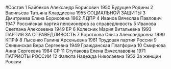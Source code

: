 #Состав
1 Байбеков Александр Борисович 1950 Будущее Родины
2 Васильева Татьяна Клавдиевна 1955 СОЦИАЛЬНОЙ ЗАЩИТЫ
3 Дмитриева Елена Борисовна 1962 ЛДПР
4 Иванов Вячеслав Павлович 1947 Российская партия пенсионеров за справедливость
5 Иванова Светлана Алексеевна 1949 ЕР
6 Колесник Мария Витальевна 1993 ПАРТИЯ ЗА СПРАВЕДЛИВОСТЬ
7 Короткова Ольга Александровна 1990 КПРФ
8 Лысенко Галина Арсеньевна 1961 Трудовая партия России
9 Сливинская Вера Сергеевна 1949 Гражданская Платформа
10 Смирнова Анна Сергеевна 1984 СР
11 Ступакова Елена Вячеславовна 1971 ПАТРИОТЫ РОССИИ
12 Фалюта Надежда Николаевна 1952 За женщин России

